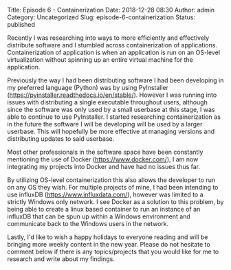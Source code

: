 Title: Episode 6 - Containerization
Date: 2018-12-28 08:30
Author: admin
Category: Uncategorized
Slug: episode-6-containerization
Status: published

<!-- wp:paragraph -->

Recently I was researching into ways to more efficiently and effectively distribute software and I stumbled across containerization of applications. Containerization of application is when an application is run on an OS-level virtualization without spinning up an entire virtual machine for the application.

<!-- /wp:paragraph -->

<!-- wp:paragraph -->

Previously the way I had been distributing software I had been developing in my preferred language (Python) was by using PyInstaller (https://pyinstaller.readthedocs.io/en/stable/). However I was running into issues with distributing a single executable throughout users, although since the software was only used by a small userbase at this stage, I was able to continue to use PyInstaller. I started researching containerization as in the future the software I will be developing will be used by a larger userbase. This will hopefully be more effective at managing versions and distributing updates to said userbase.

<!-- /wp:paragraph -->

<!-- wp:paragraph -->

Most other professionals in the software space have been constantly mentioning the use of Docker (https://www.docker.com/), I am now integrating my projects into Docker and have had no issues thus far.

<!-- /wp:paragraph -->

<!-- wp:paragraph -->

By utilizing OS-level containerization this also allows the developer to run on any OS they wish. For multiple projects of mine, I had been intending to use influxDB (https://www.influxdata.com/), however was limited to a strictly Windows only network. I see Docker as a solution to this problem, by being able to create a linux based container to run an instance of an influxDB that can be spun up within a Windows environment and communicate back to the Windows users in the network.

<!-- /wp:paragraph -->

<!-- wp:paragraph -->

Lastly, I'd like to wish a happy holidays to everyone reading and will be bringing more weekly content in the new year. Please do not hesitate to comment below if there is any topics/projects that you would like for me to research and write about my findings.

<!-- /wp:paragraph -->
